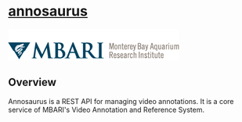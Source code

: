# [annosaurus](https://github.com/mbari-media-management/annosaurus)

![MBARI logo](assets/images/logo-mbari-3b.png)

## Overview

Annosaurus is a REST API for managing video annotations. It is a core service of MBARI's Video Annotation and Reference System.
